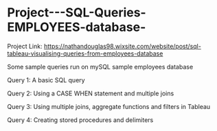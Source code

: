 # Project---SQL-Queries-EMPLOYEES-database-

Project Link:
https://nathandouglas98.wixsite.com/website/post/sql-tableau-visualising-queries-from-employees-database

Some sample queries run on mySQL sample employees database 

Query 1: A basic SQL query 

Query 2: Using a CASE WHEN statement and multiple joins 

Query 3: Using multiple joins, aggregate functions and filters in Tableau

Query 4: Creating stored procedures and delimiters
